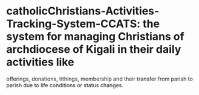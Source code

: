 # catholicChristians-Activities-Tracking-System-CCATS: the system for managing Christians of archdiocese of Kigali in their daily activities like 
offerings, donations, tithings, membership and their transfer from parish to parish due to life conditions or status changes.

